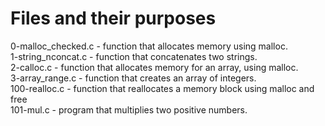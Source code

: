 <h1>Files and their purposes</h1>
<p>
0-malloc_checked.c - function that allocates memory using malloc.<br>
1-string_nconcat.c - function that concatenates two strings.<br>
2-calloc.c - function that allocates memory for an array, using malloc.<br>
3-array_range.c - function that creates an array of integers.<br>
100-realloc.c - function that reallocates a memory block using malloc and
free<br>
101-mul.c - program that multiplies two positive numbers.<br>
</p>